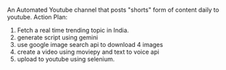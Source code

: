 An Automated Youtube channel that posts "shorts" form of content daily to youtube.
Action Plan:
1. Fetch a real time trending topic in India.
2. generate script using gemini
3. use google image search api to download 4 images
4. create a video using moviepy and text to voice api
5. upload to youtube using selenium.
